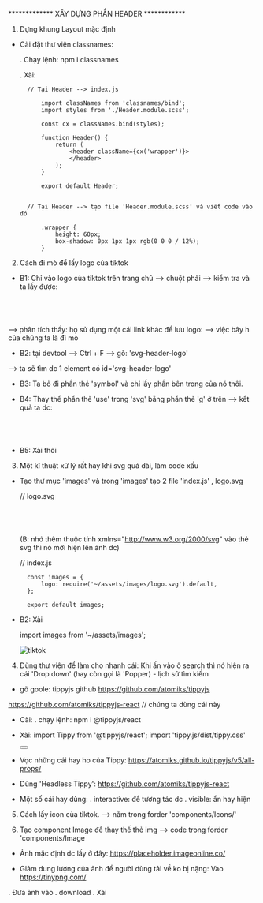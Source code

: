 ************* XÂY DỰNG PHẦN HEADER ************

1. Dựng khung Layout mặc định

- Cài đặt thư viện classnames: 

    . Chạy lệnh: npm i classnames

    . Xài:

        // Tại Header --> index.js

            import classNames from 'classnames/bind';
            import styles from './Header.module.scss';

            const cx = classNames.bind(styles);

            function Header() {
                return (
                    <header className={cx('wrapper')}>
                    </header>
                );
            }

            export default Header;
            

        // Tại Header --> tạo file 'Header.module.scss' và viết code vào đó

            .wrapper {
                height: 60px;
                box-shadow: 0px 1px 1px rgb(0 0 0 / 12%);
            }



2. Cách đi mò để lấy logo của tiktok

- B1: Chỉ vào logo của tiktok trên trang chủ --> chuột phải --> kiểm tra
và ta lấy được:

    <svg height="42" width="118" alt="TikTok">
        <use xlink:href="#svg-header-logo"></use>
    </svg>

--> phân tích thấy: họ sử dụng một cái link khác để lưu logo: <use xlink:href="#svg-header-logo"></use>
--> việc bây h của chúng ta là đi mò

- B2: tại devtool --> Ctrl + F --> gõ: 'svg-header-logo'

--> ta sẽ tìm dc 1 element có id='svg-header-logo'

<symbol id="svg-header-logo">
    <g clip-path="url(#clip0)"><path d=" 27.8381..." fill="#25F4EE"></path><path d="9 924C8.04854 28.324 7.42255 28.1578 6.86682 27.8637C7.58224 28.8674 8.75758 29.5259 10.0862 29.5259Z" fill="#25F4EE"></path><path d="M23.9923..." fill="#25F4EE"></path><path d="M20.4088..." fill="#FE2C55"></path><path d="M8.70642.." fill="#FE2C55"></path><path d="M23.9921.. " fill="#FE2C55"></path><path d="M17.4127..." fill="black"></path><path d="M30.0477..." fill="black"></path><path d="M69.0317..." fill="black"></path><path d="M45.7295..." fill="black"></path><path d="M52.347..." fill="black"></path><path d="M102.49..." fill="black"></path><path d="M48.0929..." fill="black"></path><path d="M83.5445..." fill="#25F4EE"></path><path d="M92.8579..." fill="#FE2C55"></path><path d="M91.5803..." fill="black"></path></g><defs><clipPath id="clip0"><rect width="118" height="42" fill="white"></rect></clipPath></defs>
</symbol>

- B3: Ta bỏ đi phần thẻ 'symbol' và chỉ lấy phần bên trong của nó thôi.

    <g clip-path="url(#clip0)"><path d=" 27.8381..." fill="#25F4EE"></path><path d="9 924C8.04854 28.324 7.42255 28.1578 6.86682 27.8637C7.58224 28.8674 8.75758 29.5259 10.0862 29.5259Z" fill="#25F4EE"></path><path d="M23.9923..." fill="#25F4EE"></path><path d="M20.4088..." fill="#FE2C55"></path><path d="M8.70642.." fill="#FE2C55"></path><path d="M23.9921.. " fill="#FE2C55"></path><path d="M17.4127..." fill="black"></path><path d="M30.0477..." fill="black"></path><path d="M69.0317..." fill="black"></path><path d="M45.7295..." fill="black"></path><path d="M52.347..." fill="black"></path><path d="M102.49..." fill="black"></path><path d="M48.0929..." fill="black"></path><path d="M83.5445..." fill="#25F4EE"></path><path d="M92.8579..." fill="#FE2C55"></path><path d="M91.5803..." fill="black"></path></g><defs><clipPath id="clip0"><rect width="118" height="42" fill="white"></rect></clipPath></defs>

- B4: Thay thế phần thẻ 'use' trong 'svg' bằng phần thẻ 'g' ở trên --> kết quả ta dc:

    <svg height="42" width="118" alt="TikTok">
            <g clip-path="url(#clip0)"><path d=" 27.8381..." fill="#25F4EE"></path><path d="9 924C8.04854 28.324 7.42255 28.1578 6.86682 27.8637C7.58224 28.8674 8.75758 29.5259 10.0862 29.5259Z" fill="#25F4EE"></path><path d="M23.9923..." fill="#25F4EE"></path><path d="M20.4088..." fill="#FE2C55"></path><path d="M8.70642.." fill="#FE2C55"></path><path d="M23.9921.. " fill="#FE2C55"></path><path d="M17.4127..." fill="black"></path><path d="M30.0477..." fill="black"></path><path d="M69.0317..." fill="black"></path><path d="M45.7295..." fill="black"></path><path d="M52.347..." fill="black"></path><path d="M102.49..." fill="black"></path><path d="M48.0929..." fill="black"></path><path d="M83.5445..." fill="#25F4EE"></path><path d="M92.8579..." fill="#FE2C55"></path><path d="M91.5803..." fill="black"></path></g><defs><clipPath id="clip0"><rect width="118" height="42" fill="white"></rect></clipPath></defs>
    </svg>

- B5: Xài thôi


3. Một kĩ thuật xử lý rất hay khi svg quá dài, làm code xấu

- Tạo thư mục 'images' và trong 'images' tạo 2 file 'index.js' , logo.svg 

    // logo.svg

    <svg xmlns="http://www.w3.org/2000/svg" height="42" width="118" alt="TikTok">
            <g clip-path="url(#clip0)"><path d=" 27.8381..." fill="#25F4EE"></path><path d="9 924C8.04854 28.324 7.42255 28.1578 6.86682 27.8637C7.58224 28.8674 8.75758 29.5259 10.0862 29.5259Z" fill="#25F4EE"></path><path d="M23.9923..." fill="#25F4EE"></path><path d="M20.4088..." fill="#FE2C55"></path><path d="M8.70642.." fill="#FE2C55"></path><path d="M23.9921.. " fill="#FE2C55"></path><path d="M17.4127..." fill="black"></path><path d="M30.0477..." fill="black"></path><path d="M69.0317..." fill="black"></path><path d="M45.7295..." fill="black"></path><path d="M52.347..." fill="black"></path><path d="M102.49..." fill="black"></path><path d="M48.0929..." fill="black"></path><path d="M83.5445..." fill="#25F4EE"></path><path d="M92.8579..." fill="#FE2C55"></path><path d="M91.5803..." fill="black"></path></g><defs><clipPath id="clip0"><rect width="118" height="42" fill="white"></rect></clipPath></defs>
    </svg>

    (B: nhớ thêm thuộc tính xmlns="http://www.w3.org/2000/svg" vào thẻ svg thì nó mới hiện lên ảnh dc)

    // index.js

        const images = {
            logo: require('~/assets/images/logo.svg').default,
        };

        export default images;


- B2: Xài

    import images from '~/assets/images';

    <img src={images.logo} alt="tiktok" />


4. Dùng thư viện để làm cho nhanh cái: Khi ấn vào ô search thì nó hiện ra cái 'Drop down' (hay còn gọi là 'Popper) - lịch sử tìm kiếm

- gõ goole: tippyjs github
https://github.com/atomiks/tippyjs

https://github.com/atomiks/tippyjs-react   // chúng ta dùng cái này

- Cài:
    . chạy lệnh: npm i @tippyjs/react

- Xài:
    import Tippy from '@tippyjs/react';
    import 'tippy.js/dist/tippy.css'

    <Tippy content="Tìm kiếm">
        <button className={cx('search-btn')}>
            <FontAwesomeIcon icon={faMagnifyingGlass} />
        </button>
    </Tippy>

- Vọc những cái hay ho của Tippy:
    https://atomiks.github.io/tippyjs/v5/all-props/

- Dùng 'Headless Tippy': https://github.com/atomiks/tippyjs-react

- Một số cái hay dùng:
    . interactive: để tương tác dc
    . visible: ẩn hay hiện


5. Cách lấy icon của tiktok. --> nằm trong forder 'components/Icons/'


6. Tạo component Image để thay thế thẻ img --> code trong forder 'components/Image

- Ảnh mặc định dc lấy ở đây: 
https://placeholder.imageonline.co/

- Giảm dung lượng của ảnh để người dùng tải về ko bị nặng: Vào
https://tinypng.com/ 

. Đưa ảnh vảo
. download
. Xài 


